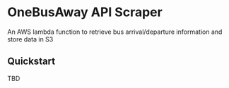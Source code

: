# OneBusAway API Scraper

An AWS lambda function to retrieve bus arrival/departure information and store data in S3

## Quickstart

TBD